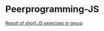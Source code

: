 # Peerprogramming-JS

[Result of short JS exercises in group](https://tinevancorenland.github.io/Peerprogramming-JS/)
